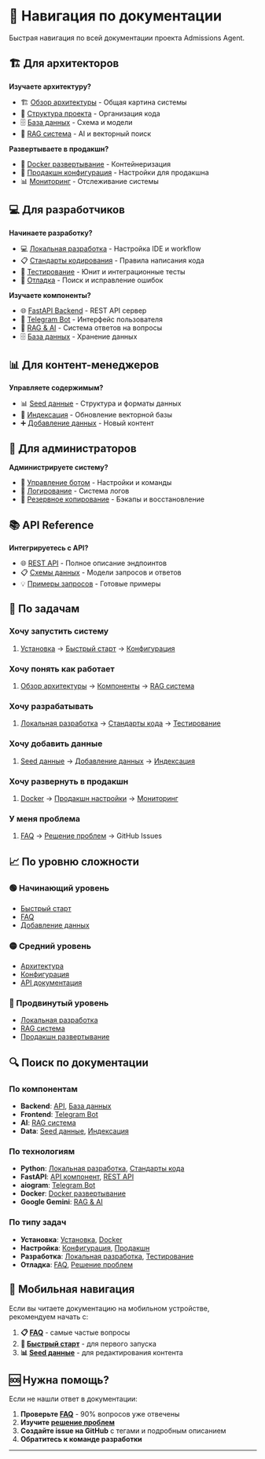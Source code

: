 # 📖 Навигация по документации

Быстрая навигация по всей документации проекта Admissions Agent.

## 🏗️ Для архитекторов

**Изучаете архитектуру?**
- 🏗️ [Обзор архитектуры](./architecture/overview.md) - Общая картина системы
- 📁 [Структура проекта](./architecture/project-structure.md) - Организация кода
- 🗄️ [База данных](./architecture/database.md) - Схема и модели
- 🧠 [RAG система](./architecture/rag.md) - AI и векторный поиск

**Развертываете в продакшн?**
- 🐳 [Docker развертывание](./deployment/docker.md) - Контейнеризация
- 🚀 [Продакшн конфигурация](./deployment/production.md) - Настройки для продакшна
- 📊 [Мониторинг](./deployment/monitoring.md) - Отслеживание системы

## 💻 Для разработчиков

**Начинаете разработку?**
- 💻 [Локальная разработка](./development/local-development.md) - Настройка IDE и workflow
- 📋 [Стандарты кодирования](./development/coding-standards.md) - Правила написания кода
- 🧪 [Тестирование](./development/testing.md) - Юнит и интеграционные тесты
- 🐛 [Отладка](./development/debugging.md) - Поиск и исправление ошибок

**Изучаете компоненты?**
- 🌐 [FastAPI Backend](./components/api.md) - REST API сервер
- 🤖 [Telegram Bot](./components/bot.md) - Интерфейс пользователя
- 🧠 [RAG & AI](./components/rag-ai.md) - Система ответов на вопросы
- 🗄️ [База данных](./components/database.md) - Хранение данных

## 📊 Для контент-менеджеров

**Управляете содержимым?**
- 📊 [Seed данные](./data/seed-data.md) - Структура и форматы данных
- 🔄 [Индексация](./data/indexing.md) - Обновление векторной базы
- ➕ [Добавление данных](./data/adding-data.md) - Новый контент

## 🔧 Для администраторов

**Администрируете систему?**
- 🤖 [Управление ботом](./admin/bot-management.md) - Настройки и команды
- 📝 [Логирование](./admin/logging.md) - Система логов
- 💾 [Резервное копирование](./admin/backup.md) - Бэкапы и восстановление

## 📚 API Reference

**Интегрируетесь с API?**
- 🌐 [REST API](./api/rest-api.md) - Полное описание эндпоинтов
- 📋 [Схемы данных](./api/schemas.md) - Модели запросов и ответов
- 💡 [Примеры запросов](./api/examples.md) - Готовые примеры

## 🎯 По задачам

### Хочу запустить систему
1. [Установка](./installation.md) → [Быстрый старт](./quick-start.md) → [Конфигурация](./configuration.md)

### Хочу понять как работает
1. [Обзор архитектуры](./architecture/overview.md) → [Компоненты](./components/) → [RAG система](./components/rag-ai.md)

### Хочу разрабатывать
1. [Локальная разработка](./development/local-development.md) → [Стандарты кода](./development/coding-standards.md) → [Тестирование](./development/testing.md)

### Хочу добавить данные
1. [Seed данные](./data/seed-data.md) → [Добавление данных](./data/adding-data.md) → [Индексация](./data/indexing.md)

### Хочу развернуть в продакшн
1. [Docker](./deployment/docker.md) → [Продакшн настройки](./deployment/production.md) → [Мониторинг](./deployment/monitoring.md)

### У меня проблема
1. [FAQ](./troubleshooting/faq.md) → [Решение проблем](./troubleshooting/common-issues.md) → GitHub Issues

## 📈 По уровню сложности

### 🟢 Начинающий уровень
- [Быстрый старт](./quick-start.md)
- [FAQ](./troubleshooting/faq.md)
- [Добавление данных](./data/adding-data.md)

### 🟡 Средний уровень
- [Архитектура](./architecture/overview.md)
- [Конфигурация](./configuration.md)
- [API документация](./api/rest-api.md)

### 🔴 Продвинутый уровень
- [Локальная разработка](./development/local-development.md)
- [RAG система](./components/rag-ai.md)
- [Продакшн развертывание](./deployment/production.md)

## 🔍 Поиск по документации

### По компонентам
- **Backend**: [API](./components/api.md), [База данных](./components/database.md)
- **Frontend**: [Telegram Bot](./components/bot.md)
- **AI**: [RAG система](./components/rag-ai.md)
- **Data**: [Seed данные](./data/seed-data.md), [Индексация](./data/indexing.md)

### По технологиям
- **Python**: [Локальная разработка](./development/local-development.md), [Стандарты кода](./development/coding-standards.md)
- **FastAPI**: [API компонент](./components/api.md), [REST API](./api/rest-api.md)
- **aiogram**: [Telegram Bot](./components/bot.md)
- **Docker**: [Docker развертывание](./deployment/docker.md)
- **Google Gemini**: [RAG & AI](./components/rag-ai.md)

### По типу задач
- **Установка**: [Установка](./installation.md), [Docker](./deployment/docker.md)
- **Настройка**: [Конфигурация](./configuration.md), [Продакшн](./deployment/production.md)
- **Разработка**: [Локальная разработка](./development/local-development.md), [Тестирование](./development/testing.md)
- **Отладка**: [FAQ](./troubleshooting/faq.md), [Решение проблем](./troubleshooting/common-issues.md)

## 📱 Мобильная навигация

Если вы читаете документацию на мобильном устройстве, рекомендуем начать с:

1. **📋 [FAQ](./troubleshooting/faq.md)** - самые частые вопросы
2. **🚀 [Быстрый старт](./quick-start.md)** - для первого запуска  
3. **📊 [Seed данные](./data/seed-data.md)** - для редактирования контента

## 🆘 Нужна помощь?

Если не нашли ответ в документации:

1. **Проверьте [FAQ](./troubleshooting/faq.md)** - 90% вопросов уже отвечены
2. **Изучите [решение проблем](./troubleshooting/common-issues.md)**
3. **Создайте issue на GitHub** с тегами и подробным описанием
4. **Обратитесь к команде разработки**

---

